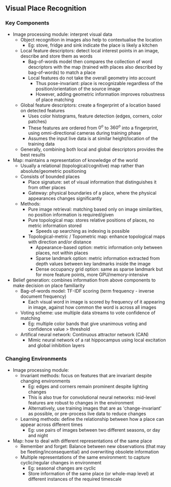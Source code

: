 ## Visual Place Recognition <br>

### Key Components
- Image processing module: interpret visual data
  - Object recognition in images also help to contextualise the location
    - Eg: stove, fridge and sink indicate the place is likely a kitchen
  - Local feature descriptors: detect local interest points in an image, describe and store them as words
    - Bag-of-words model then compares the collection of word descriptors with the map (trained with places also described by bag-of-words) to match a place
    - Local features do not take the overall geometry into account
      - Thus pose-invariant: place is recognizable regardless of the position/orientation of the source image
      - However, adding geometric information improves robustness of place matching
  - Global feature descriptors: create a fingerprint of a location based on detected features
    - Uses color histograms, feature detection (edges, corners, color patches)
    - These features are ordered from $0^o$ to $360^o$ into a fingerprint, using omni-directional cameras during training phase
    - Assumes the input live data is at similar height/location of the training data
  - Generally, combining both local and global descriptors provides the best results
- Map: maintains a representation of knowledge of the world
  - Usually a relational (topological/cognitive) map rather than absolute/geometric positioning
  - Consists of bounded places
    - Place signature: set of visual information that distinguishes it from other places
    - Gateway: physical boundaries of a place, where the physical appearances changes significantly
  - Methods:
    - Pure image retrieval: matching based only on image similarities, no position information is required/given
    - Pure topological map: stores relative positions of places, no metric information stored
      - Speeds up searching as indexing is possible
    - Topological-metric / Topometric map: enhance topological maps with direction and/or distance
      - Appearance-based option: metric information only between places, not within places
      - Sparse landmark option: metric information extracted from depth values between key landmarks inside the image
      - Dense occupancy grid option: same as sparse landmark but for more feature points, more GPU/memory-intensive  
- Belief generation: combines information from above components to make decision on place familiarity
  - Bag-of-words model: TF-IDF scoring (term frequency - inverse document frequency)
    - Each visual word in image is scored by frequency of it appearing in image, against how common the word is across all images
  - Voting scheme: use multiple data streams to vote confidence of matching
    - Eg: multiple color bands that give unanimous voting and confidence value > threshold
  - Artifical neural network: Continuous attractor network (CAN)
    - Mimic neural network of a rat hippocampus using local excitation and global inhibition layers

### Changing Environments
- Image processing module:
  - Invariant methods: focus on features that are invariant despite changing environments
    - Eg: edges and corners remain prominent despite lighting changes
    - This is also true for convolutional neural networks: mid-level features are robust to changes in the environment
    - Alternatively, use training images that are as 'change-invariant' as possible, or pre-process live data to reduce changes
  - Learning methods: define the relationship between how a place can appear across different times
    - Eg: use pairs of images between two different seasons, or day and night
- Map: how to deal with different representations of the same place
  - Remember and forget: Balance between new observations (that may be fleeting/inconsequential) and overwriting obsolete information
  - Multiple representations of the same environment: to capture cyclic/regular changes in environment
    - Eg: seasonal changes are cyclic
    - Store information of the same place (or whole-map level) at different instances of the required timescale

